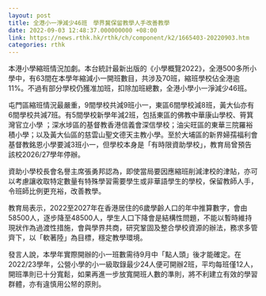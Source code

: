 ```yaml
---
layout: post
title: 全港小一淨減少46班　學界冀保留教學人手改善教學
date: 2022-09-03 12:48:37.000000000 +08:00
link: https://news.rthk.hk/rthk/ch/component/k2/1665403-20220903.htm
categories: rthk
---
```


本港小學縮班情況加劇。本台統計最新出版的《小學概覽2022》，全港500多所小學中，有63間在本學年縮減小一開班數目，共涉及70班，縮班學校佔全港逾11%。不過有部分學校仍獲准加班，扣除加班總數，全港小學小一淨減少46班。

屯門區縮班情況最嚴重，9間學校共減9班小一，東區6間學校減8班，黃大仙亦有6間學校共減7班。有5間學校新學年減2班，包括東區的佛教中華康山學校、筲箕灣官立小學 ；深水埗區的基督教香港信義會深信學校；油尖旺區的東華三院羅裕積小學；以及黃大仙區的慈雲山聖文德天主教小學。至於大埔區的新界婦孺福利會基督教銘恩小學要減3班小一，但學校本身是「有時限資助學校」，教育局曾預告該校2026/27學年停辦。

資助小學校長會名譽主席張勇邦認為，即使當局要因應縮班削減津校的津貼，亦可以考慮讓收取特定數量有特殊學習需要學生或非華語學生的學校，保留教師人手，令班師比例更充裕，改善教學。

教育局表示，2022至2027年在香港居住的6歲學齡人口的年中推算數字，會由58500人，逐步降至48500人，學生人口下降會是結構性問題，不能以暫時維持現狀作為過渡性措施，會與學界共商，研究鞏固及整合學校資源的辦法，務求多管齊下，以「軟著陸」為目標，穩定教學環境。

發言人說，本學年實際開辦的小一班數需待9月中「點人頭」後才能確定。在2022/23學年，公營小學的小一級取錄最少24人便可開辦2班，平均每班僅12人，開班準則已十分寬鬆，如果再進一步放寬開班人數的準則，將不利建立有效的學習群體，亦有違慎用公帑的原則。
